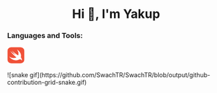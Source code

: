 <h1 align="center">Hi 👋, I'm Yakup</h1>

<p align="left">
</p>

<h3 align="left">Languages and Tools:</h3>
<p align="left"> <a href="https://developer.apple.com/swift/" target="_blank" rel="noreferrer"> <img src="https://raw.githubusercontent.com/devicons/devicon/master/icons/swift/swift-original.svg" alt="swift" width="40" height="40"/> </a> </p>
![snake gif](https://github.com/SwachTR/SwachTR/blob/output/github-contribution-grid-snake.gif)



